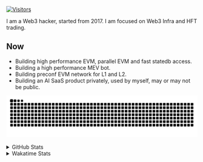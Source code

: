 <!-- markdownlint-disable MD041 MD010 MD033 -->
[![Visitors](https://api.visitorbadge.io/api/daily?path=Akagi201%2FAkagi201&label=Visitors%20Today&countColor=%2337d67a)](https://visitorbadge.io/status?path=Akagi201%2FAkagi201)

I am a Web3 hacker, started from 2017. I am focused on Web3 Infra and HFT trading.

## Now

* Building high performance EVM, parallel EVM and fast statedb access.
* Building a high performance MEV bot.
* Building preconf EVM network for L1 and L2.
* Building an AI SaaS product privately, used by myself, may or may not be public.

[![github contribution grid snake animation](https://raw.githubusercontent.com/Akagi201/Akagi201/output/github-contribution-grid-snake.svg#gh-light-mode-only)](https://github.com/Akagi201)

<details>
<summary>GitHub Stats</summary>
  <a href="https://github.com/Akagi201"><img alt="Profile Detail" src="https://raw.githubusercontent.com/Akagi201/Akagi201/master/profile-summary-card-output/dracula/0-profile-details.svg" /></a>
  <a href="https://github.com/Akagi201"><img alt="Github Stats" src="https://raw.githubusercontent.com/Akagi201/Akagi201/master/profile-summary-card-output/dracula/3-stats.svg" /></a>
  <a href="https://github.com/Akagi201"><img alt="Lang By Commits" src="https://raw.githubusercontent.com/Akagi201/Akagi201/master/profile-summary-card-output/dracula/2-most-commit-language.svg" /></a>
</details>

<details>
<summary>Wakatime Stats</summary>
<br>

<!--START_SECTION:waka-->

```txt
From: 24 November 2024 - To: 01 December 2024

Total Time: 39 hrs 38 mins

Rust              18 hrs 51 mins  ████████████░░░░░░░░░░░░░   47.58 %
Other             15 hrs 5 mins   █████████▓░░░░░░░░░░░░░░░   38.06 %
sh                2 hrs 16 mins   █▒░░░░░░░░░░░░░░░░░░░░░░░   05.75 %
Markdown          1 hr 28 mins    █░░░░░░░░░░░░░░░░░░░░░░░░   03.73 %
TOML              41 mins         ▒░░░░░░░░░░░░░░░░░░░░░░░░   01.75 %
INI               16 mins         ▒░░░░░░░░░░░░░░░░░░░░░░░░   00.70 %
Go                16 mins         ▒░░░░░░░░░░░░░░░░░░░░░░░░   00.68 %
Cuda              10 mins         ░░░░░░░░░░░░░░░░░░░░░░░░░   00.43 %
Git Config        8 mins          ░░░░░░░░░░░░░░░░░░░░░░░░░   00.38 %
Bash              7 mins          ░░░░░░░░░░░░░░░░░░░░░░░░░   00.30 %
```

<!--END_SECTION:waka-->

</details>
